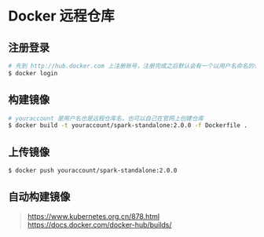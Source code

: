 # Docker 远程仓库

## 注册登录

```sh
# 先到 http://hub.docker.com 上注册账号，注册完成之后默认会有一个以用户名命名的仓库
$ docker login
```

## 构建镜像

```sh
# youraccount 是用户名也是远程仓库名，也可以自己在官网上创建仓库
$ docker build -t youraccount/spark-standalone:2.0.0 -f Dockerfile .
```

## 上传镜像

```sh
$ docker push youraccount/spark-standalone:2.0.0
```

## 自动构建镜像

> https://www.kubernetes.org.cn/878.html
> https://docs.docker.com/docker-hub/builds/
